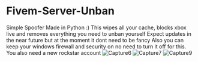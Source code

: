 # Fivem-Server-Unban
Simple Spoofer Made in Python :) This wipes all your cache, blocks xbox live and removes everything you need to unban yourself
Expect updates in the near future but at the moment it dont need to be fancy
Also you can keep your windows firewall and security on no need to turn it off for this.
You also need a new rockstar account
![Capture6](https://user-images.githubusercontent.com/116701630/198008426-7554b62d-4a48-4b52-b1d5-f9df9dc87098.PNG)
![Capture7](https://user-images.githubusercontent.com/116701630/198008624-afdac408-90d5-4adf-875a-32ea19bd2d1e.PNG)
![Capture9](https://user-images.githubusercontent.com/116701630/198008820-62554607-3c06-4966-80cc-f38444b6fa97.PNG)
